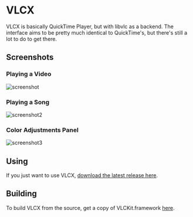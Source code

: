 # VLCX

VLCX is basically QuickTime Player, but with libvlc as a backend. The interface aims to be pretty much identical to QuickTime's, but there's still a lot to do to get there.

## Screenshots

### Playing a Video

![screenshot](https://raw.githubusercontent.com/insidegui/VLCX/master/releases/screenshots/screenshot.png)

### Playing a Song

![screenshot2](https://raw.githubusercontent.com/insidegui/VLCX/master/releases/screenshots/screenshot2.png)

### Color Adjustments Panel

![screenshot3](https://raw.githubusercontent.com/insidegui/VLCX/master/releases/screenshots/screenshot3.png)

## Using

If you just want to use VLCX, [download the latest release here](https://github.com/insidegui/VLCX/blob/master/releases/VLCX_latest.zip?raw=true).

## Building

To build VLCX from the source, get a copy of VLCKit.framework [here](https://wiki.videolan.org/VLCKit/).